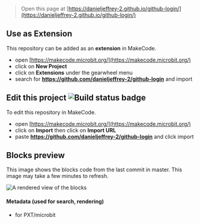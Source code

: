 
> Open this page at [https://danieljeffrey-2.github.io/github-login/](https://danieljeffrey-2.github.io/github-login/)

## Use as Extension

This repository can be added as an **extension** in MakeCode.

* open [https://makecode.microbit.org/](https://makecode.microbit.org/)
* click on **New Project**
* click on **Extensions** under the gearwheel menu
* search for **https://github.com/danieljeffrey-2/github-login** and import

## Edit this project ![Build status badge](https://github.com/danieljeffrey-2/github-login/workflows/MakeCode/badge.svg)

To edit this repository in MakeCode.

* open [https://makecode.microbit.org/](https://makecode.microbit.org/)
* click on **Import** then click on **Import URL**
* paste **https://github.com/danieljeffrey-2/github-login** and click import

## Blocks preview

This image shows the blocks code from the last commit in master.
This image may take a few minutes to refresh.

![A rendered view of the blocks](https://github.com/danieljeffrey-2/github-login/raw/master/.github/makecode/blocks.png)

#### Metadata (used for search, rendering)

* for PXT/microbit
<script src="https://makecode.com/gh-pages-embed.js"></script><script>makeCodeRender("{{ site.makecode.home_url }}", "{{ site.github.owner_name }}/{{ site.github.repository_name }}");</script>
